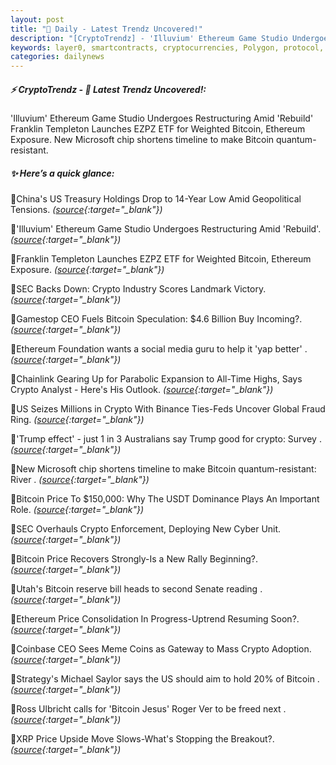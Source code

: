 ```yaml
---
layout: post
title: "🌅 Daily - Latest Trendz Uncovered!"
description: "[CryptoTrendz] - 'Illuvium' Ethereum Game Studio Undergoes Restructuring Amid 'Rebuild' Franklin Templeton Launches EZPZ ETF for Weighted Bitcoin, Ethereum Exposure. New Microsoft chip shortens timeline to make Bitcoin quantum-resistant."
keywords: layer0, smartcontracts, cryptocurrencies, Polygon, protocol, onchain, SOL, optimism
categories: dailynews
---
```


##### ⚡ CryptoTrendz - 📌 *Latest Trendz Uncovered!:*

'Illuvium' Ethereum Game Studio Undergoes Restructuring Amid 'Rebuild' Franklin Templeton Launches EZPZ ETF for Weighted Bitcoin, Ethereum Exposure. New Microsoft chip shortens timeline to make Bitcoin quantum-resistant.

##### ✨ *Here’s a quick glance:*


🔹China's US Treasury Holdings Drop to 14-Year Low Amid Geopolitical Tensions. *([source](https://s.avyag.com/u8x6){:target="_blank"})*

🔹'Illuvium' Ethereum Game Studio Undergoes Restructuring Amid 'Rebuild'. *([source](https://s.avyag.com/nhzx){:target="_blank"})*

🔹Franklin Templeton Launches EZPZ ETF for Weighted Bitcoin, Ethereum Exposure. *([source](https://s.avyag.com/xh9e){:target="_blank"})*

🔹SEC Backs Down: Crypto Industry Scores Landmark Victory. *([source](https://s.avyag.com/kuhy){:target="_blank"})*

🔹Gamestop CEO Fuels Bitcoin Speculation: $4.6 Billion Buy Incoming?. *([source](https://s.avyag.com/o7nh){:target="_blank"})*

🔹Ethereum Foundation wants a social media guru to help it 'yap better' . *([source](https://s.avyag.com/vp8v){:target="_blank"})*

🔹Chainlink Gearing Up for Parabolic Expansion to All-Time Highs, Says Crypto Analyst - Here's His Outlook. *([source](https://s.avyag.com/nimx){:target="_blank"})*

🔹US Seizes Millions in Crypto With Binance Ties-Feds Uncover Global Fraud Ring. *([source](https://s.avyag.com/hhul){:target="_blank"})*

🔹'Trump effect' - just 1 in 3 Australians say Trump good for crypto: Survey . *([source](https://s.avyag.com/kd23){:target="_blank"})*

🔹New Microsoft chip shortens timeline to make Bitcoin quantum-resistant: River . *([source](https://s.avyag.com/suek){:target="_blank"})*

🔹Bitcoin Price To $150,000: Why The USDT Dominance Plays An Important Role. *([source](https://s.avyag.com/uqj4){:target="_blank"})*

🔹SEC Overhauls Crypto Enforcement, Deploying New Cyber Unit. *([source](https://s.avyag.com/rwbv){:target="_blank"})*

🔹Bitcoin Price Recovers Strongly-Is a New Rally Beginning?. *([source](https://s.avyag.com/4p9q){:target="_blank"})*

🔹Utah's Bitcoin reserve bill heads to second Senate reading . *([source](https://s.avyag.com/c457){:target="_blank"})*

🔹Ethereum Price Consolidation In Progress-Uptrend Resuming Soon?. *([source](https://s.avyag.com/e2q3){:target="_blank"})*

🔹Coinbase CEO Sees Meme Coins as Gateway to Mass Crypto Adoption. *([source](https://s.avyag.com/bo8u){:target="_blank"})*

🔹Strategy's Michael Saylor says the US should aim to hold 20% of Bitcoin . *([source](https://s.avyag.com/vvi0){:target="_blank"})*

🔹Ross Ulbricht calls for 'Bitcoin Jesus' Roger Ver to be freed next . *([source](https://s.avyag.com/93lw){:target="_blank"})*

🔹XRP Price Upside Move Slows-What's Stopping the Breakout?. *([source](https://s.avyag.com/k4l0){:target="_blank"})*
